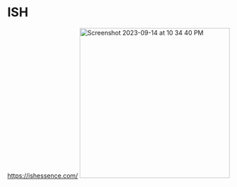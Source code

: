 # ISH
https://ishessence.com/
<img width="340" alt="Screenshot 2023-09-14 at 10 34 40 PM" src="https://github.com/JayP11/ISH/assets/80621006/4ed87d2f-505e-446c-911e-2eca7096000e">
